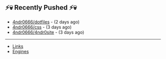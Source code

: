 ## ⚡💀 Recently Pushed ⚡💀


- [4ndr0666/dotfiles](https://github.com/4ndr0666/dotfiles) - (2 days ago)
- [4ndr0666/css](https://github.com/4ndr0666/css) - (3 days ago)
- [4ndr0666/4ndr0site](https://github.com/4ndr0666/4ndr0site) - (3 days ago)

---
- [Links](https://github.com/4ndr0666/Links/blob/main/README.md)        
- [Engines](https://github.com/hoothin/SearchJumper/discussions/73)    

